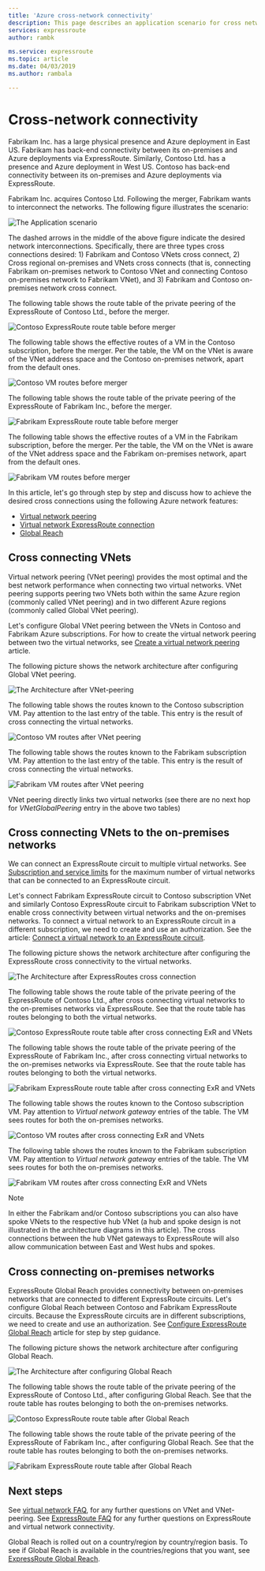 ```yaml
---
title: 'Azure cross-network connectivity'
description: This page describes an application scenario for cross network connectivity and solution based on Azure networking features.
services: expressroute
author: rambk

ms.service: expressroute
ms.topic: article
ms.date: 04/03/2019
ms.author: rambala

---
```


# Cross-network connectivity

Fabrikam Inc. has a large physical presence and Azure deployment in East US. Fabrikam has back-end connectivity between its on-premises and Azure deployments via ExpressRoute. Similarly, Contoso Ltd. has a presence and Azure deployment in West US. Contoso has back-end connectivity between its on-premises and Azure deployments via ExpressRoute.  

Fabrikam Inc. acquires Contoso Ltd. Following the merger, Fabrikam wants to interconnect the networks. The following figure illustrates the scenario:

![The Application scenario](./media/cross-network-connectivity/premergerscenario.png)

The dashed arrows in the middle of the above figure indicate the desired network interconnections. Specifically, there are three types cross connections desired: 1) Fabrikam and Contoso VNets cross connect, 2) Cross regional on-premises and VNets cross connects (that is, connecting Fabrikam on-premises network to Contoso VNet and connecting Contoso on-premises network to Fabrikam VNet), and 3) Fabrikam and Contoso on-premises network cross connect. 

The following table shows the route table of the private peering of the ExpressRoute of Contoso Ltd., before the merger.

![Contoso ExpressRoute route table before merger](./media/cross-network-connectivity/contosoexr-rt-premerger.png)

The following table shows the effective routes of a VM in the Contoso subscription, before the merger. Per the table, the VM on the VNet is aware of the VNet address space and the Contoso on-premises network, apart from the default ones.

![Contoso VM routes before merger](./media/cross-network-connectivity/contosovm-routes-premerger.png)

The following table shows the route table of the private peering of the ExpressRoute of Fabrikam Inc., before the merger.

![Fabrikam ExpressRoute route table before merger](./media/cross-network-connectivity/fabrikamexr-rt-premerger.png)

The following table shows the effective routes of a VM in the Fabrikam subscription, before the merger. Per the table, the VM on the VNet is aware of the VNet address space and the Fabrikam on-premises network, apart from the default ones.

![Fabrikam VM routes before merger](./media/cross-network-connectivity/fabrikamvm-routes-premerger.png)

In this article, let's go through step by step and discuss how to achieve the desired cross connections using the following Azure network features:

* [Virtual network peering][Virtual network peering] 
* [Virtual network ExpressRoute connection][connection]
* [Global Reach][Global Reach] 

## Cross connecting VNets

Virtual network peering (VNet peering) provides the most optimal and the best network performance when connecting two virtual networks. VNet peering supports peering two VNets both within the same Azure region (commonly called VNet peering) and in two different Azure regions (commonly called Global VNet peering). 

Let's configure Global VNet peering between the VNets in Contoso and Fabrikam Azure subscriptions. For how to create the virtual network peering between two the virtual networks, see [Create a virtual network peering][Configure VNet peering] article.

The following picture shows the network architecture after configuring Global VNet peering.

![The Architecture after VNet-peering](./media/cross-network-connectivity/vnet-peering.png )

The following table shows the routes known to the Contoso subscription VM. Pay attention to the last entry of the table. This entry is the result of cross connecting the virtual networks.

![Contoso VM routes after VNet peering](./media/cross-network-connectivity/contosovm-routes-peering.png)

The following table shows the routes known to the Fabrikam subscription VM. Pay attention to the last entry of the table. This entry is the result of cross connecting the virtual networks.

![Fabrikam VM routes after VNet peering](./media/cross-network-connectivity/fabrikamvm-routes-peering.png)

VNet peering directly links two virtual networks (see there are no next hop for *VNetGlobalPeering* entry in the above two tables)

## Cross connecting VNets to the on-premises networks

We can connect an ExpressRoute circuit to multiple virtual networks. See [Subscription and service limits][Subscription limits] for the maximum number of virtual networks that can be connected to an ExpressRoute circuit. 

Let's connect Fabrikam ExpressRoute circuit to Contoso subscription VNet and similarly Contoso ExpressRoute circuit to Fabrikam subscription VNet to enable cross connectivity between virtual networks and the on-premises networks. To connect a virtual network to an ExpressRoute circuit in a different subscription, we need to create and use an authorization.  See the article: [Connect a virtual network to an ExpressRoute circuit][Connect-ER-VNet].

The following picture shows the network architecture after configuring the ExpressRoute cross connectivity to the virtual networks.

![The Architecture after ExpressRoutes cross connection](./media/cross-network-connectivity/exr-x-connect.png)

The following table shows the route table of the private peering of the ExpressRoute of Contoso Ltd., after cross connecting virtual networks to the on-premises networks via ExpressRoute. See that the route table has routes belonging to both the virtual networks.

![Contoso ExpressRoute route table after cross connecting ExR and VNets](./media/cross-network-connectivity/contosoexr-rt-xconnect.png)

The following table shows the route table of the private peering of the ExpressRoute of Fabrikam Inc., after cross connecting virtual networks to the on-premises networks via ExpressRoute. See that the route table has routes belonging to both the virtual networks.

![Fabrikam ExpressRoute route table after cross connecting ExR and VNets](./media/cross-network-connectivity/fabrikamexr-rt-xconnect.png)

The following table shows the routes known to the Contoso subscription VM. Pay attention to *Virtual network gateway* entries of the table. The VM sees routes for both the on-premises networks.

![Contoso VM routes after cross connecting ExR and VNets](./media/cross-network-connectivity/contosovm-routes-xconnect.png)

The following table shows the routes known to the Fabrikam subscription VM. Pay attention to *Virtual network gateway* entries of the table. The VM sees routes for both the on-premises networks.

![Fabrikam VM routes after cross connecting ExR and VNets](./media/cross-network-connectivity/fabrikamvm-routes-xconnect.png)

>[!NOTE]
>In either the Fabrikam and/or Contoso subscriptions you can also have spoke VNets to the respective hub VNet (a hub and spoke design is not illustrated in the architecture diagrams in this article). The cross connections between the hub VNet gateways to ExpressRoute will also allow communication between East and West hubs and spokes.
>

## Cross connecting on-premises networks

ExpressRoute Global Reach provides connectivity between on-premises networks that are connected to different ExpressRoute circuits. Let's configure Global Reach between Contoso and Fabrikam ExpressRoute circuits. Because the ExpressRoute circuits are in different subscriptions, we need to create and use an authorization. See [Configure ExpressRoute Global Reach][Configure Global Reach] article for step by step guidance.

The following picture shows the network architecture after configuring Global Reach.

![The Architecture after configuring Global Reach](./media/cross-network-connectivity/globalreach.png)

The following table shows the route table of the private peering of the ExpressRoute of Contoso Ltd., after configuring Global Reach. See that the route table has routes belonging to both the on-premises networks. 

![Contoso ExpressRoute route table after Global Reach](./media/cross-network-connectivity/contosoexr-rt-gr.png)

The following table shows the route table of the private peering of the ExpressRoute of Fabrikam Inc., after configuring Global Reach. See that the route table has routes belonging to both the on-premises networks.

![Fabrikam ExpressRoute route table after Global Reach]( ./media/cross-network-connectivity/fabrikamexr-rt-gr.png )

## Next steps

See [virtual network FAQ][VNet-FAQ], for any further questions on VNet and VNet-peering. See [ExpressRoute FAQ][ER-FAQ] for any further questions on ExpressRoute and virtual network connectivity.

Global Reach is rolled out on a country/region by country/region basis. To see if Global Reach is available in the countries/regions that you want, see [ExpressRoute Global Reach][Global Reach].

<!--Link References-->
[Virtual network peering]: https://docs.microsoft.com/azure/virtual-network/virtual-network-peering-overview
[connection]: https://docs.microsoft.com/azure/expressroute/expressroute-howto-linkvnet-portal-resource-manager
[Global Reach]: https://docs.microsoft.com/azure/expressroute/expressroute-global-reach
[Configure VNet peering]: https://docs.microsoft.com/azure/virtual-network/create-peering-different-subscriptions
[Configure Global Reach]: https://docs.microsoft.com/azure/expressroute/expressroute-howto-set-global-reach
[Subscription limits]: https://docs.microsoft.com/azure/azure-resource-manager/management/azure-subscription-service-limits#networking-limits
[Connect-ER-VNet]: https://docs.microsoft.com/azure/expressroute/expressroute-howto-linkvnet-portal-resource-manager
[ER-FAQ]: https://docs.microsoft.com/azure/expressroute/expressroute-faqs
[VNet-FAQ]: https://docs.microsoft.com/azure/virtual-network/virtual-networks-faq